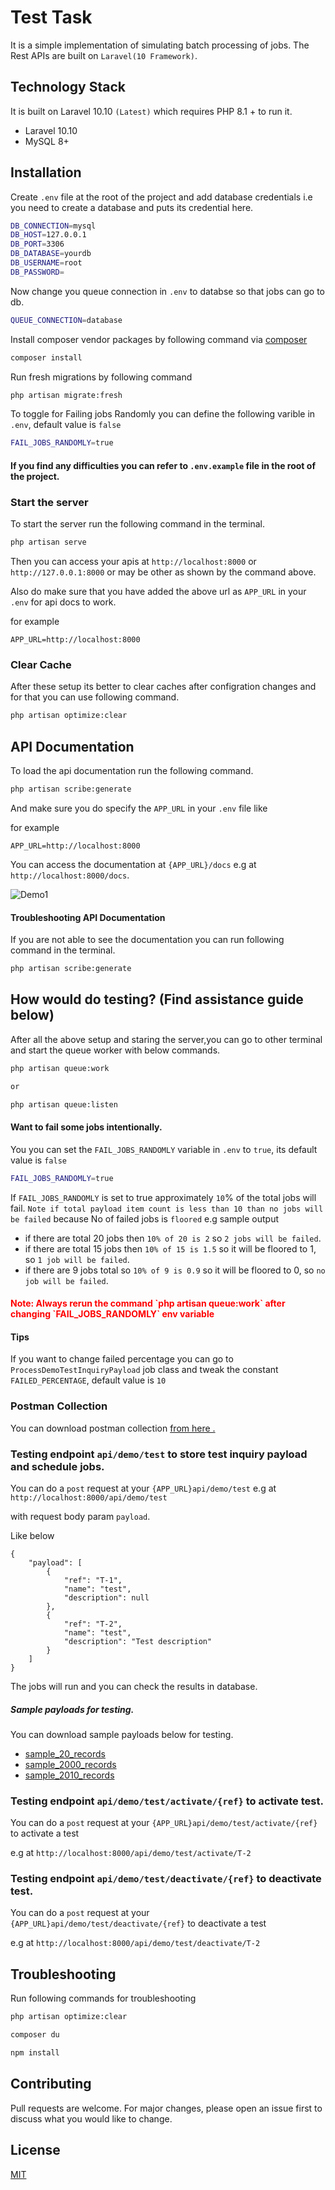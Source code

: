 


# Test Task


It is a simple implementation of simulating batch processing of jobs.
The Rest APIs are built on `Laravel(10 Framework)`.

## Technology Stack
It is built on Laravel 10.10 `(Latest)` which requires PHP 8.1 + to run it.
* Laravel 10.10
* MySQL 8+




## Installation

Create `.env` file at the root of the project and add database credentials i.e you need to create a database and puts its credential here.

```bash
DB_CONNECTION=mysql
DB_HOST=127.0.0.1
DB_PORT=3306
DB_DATABASE=yourdb
DB_USERNAME=root
DB_PASSWORD=

```
Now change you queue connection in `.env` to databse so that jobs can go to db.

```bash
QUEUE_CONNECTION=database
```


Install composer vendor packages by following command via [composer]

```bash
composer install
```

Run fresh migrations by following command

```bash
php artisan migrate:fresh
```

To toggle for Failing jobs Randomly you can define the following varible in `.env`, default value is `false`

```bash
FAIL_JOBS_RANDOMLY=true
```

#### If you find any difficulties you can refer to `.env.example` file in the root of the project.

### Start the server
To start the server run the following command in the terminal.
```bash
php artisan serve
```

Then you can access your apis at `http://localhost:8000` or `http://127.0.0.1:8000` or may be other as shown by the command above.

Also do make sure that you have added the above url as `APP_URL` in your `.env` for api docs to work.


for example

```
APP_URL=http://localhost:8000
```

### Clear Cache

After these setup its better to clear caches after configration changes and for that you can use following command.


```bash
php artisan optimize:clear
```

## API Documentation

To load the api documentation run the following command.

```bash
php artisan scribe:generate
```
And make sure you do specify the `APP_URL` in your `.env` file like

for example

```
APP_URL=http://localhost:8000
```

You can access the documentation at
`{APP_URL}/docs` e.g at `http://localhost:8000/docs`.



![Demo1](https://raw.githubusercontent.com/MSaddamKamal/wireMedia/main/sample_records/scribe_new.png)


#### Troubleshooting API Documentation

If you are not able to see the documentation you can run following command in the terminal.

```bash
php artisan scribe:generate
```

## How would do testing? (Find assistance guide below)

After all the above setup and staring the server,you can go to other terminal and start the queue worker with below commands.

```bash
php artisan queue:work

or

php artisan queue:listen

```

#### Want to fail some jobs intentionally.

You you can set the `FAIL_JOBS_RANDOMLY` variable in `.env` to `true`, its default value is `false`

```bash
FAIL_JOBS_RANDOMLY=true
```
If `FAIL_JOBS_RANDOMLY` is set to true approximately `10`% of the total jobs will fail.
`Note if total payload item count is less than 10 than no jobs will be failed` because
No of failed jobs is `floored` e.g sample output

* if there are total 20 jobs then `10% of 20 is 2` so `2 jobs will be failed`.
* if there are total 15 jobs then `10% of 15 is 1.5` so it will be floored to 1, so `1 job will be failed`.
* if there are 9 jobs total so `10% of 9 is 0.9` so it will be floored to 0, so `no job will be failed`.

<h4 style="color:red">Note: Always rerun the command `php artisan queue:work` after changing `FAIL_JOBS_RANDOMLY` env variable</h4>

#### Tips
If you want to change failed percentage you can go to `ProcessDemoTestInquiryPayload` job class and tweak the constant `FAILED_PERCENTAGE`, default value is `10`

### Postman Collection
You can download postman collection [from here .](https://raw.githubusercontent.com/MSaddamKamal/wireMedia/main/sample_records/TestTask.postman_collection.json) 

### Testing endpoint `api/demo/test` to store test inquiry payload and schedule jobs.

You can do a `post` request at your `{APP_URL}api/demo/test` e.g at `http://localhost:8000/api/demo/test`

with request body param `payload`.

Like below

```
{
    "payload": [
        {
            "ref": "T-1",
            "name": "test",
            "description": null
        },
        {
            "ref": "T-2",
            "name": "test",
            "description": "Test description"
        }
    ]
}

```

The jobs will run and you can check the results in database.


##### Sample payloads for testing.

You can download sample payloads below for testing.

*  [sample_20_records](https://raw.githubusercontent.com/MSaddamKamal/wireMedia/main/sample_records/sample_20_records.json)
*  [sample_2000_records](https://raw.githubusercontent.com/MSaddamKamal/wireMedia/main/sample_records/sample_2000_records.json)
*  [sample_2010_records](https://raw.githubusercontent.com/MSaddamKamal/wireMedia/main/sample_records/sample_2010_records.json)


### Testing endpoint `api/demo/test/activate/{ref}` to activate test.

You can do a `post` request at your `{APP_URL}api/demo/test/activate/{ref}` to activate a test

e.g at `http://localhost:8000/api/demo/test/activate/T-2`


### Testing endpoint `api/demo/test/deactivate/{ref}` to deactivate test.

You can do a `post` request at your `{APP_URL}api/demo/test/deactivate/{ref}` to deactivate a test

e.g at `http://localhost:8000/api/demo/test/deactivate/T-2`






[composer]:https://getcomposer.org/



## Troubleshooting

Run following commands for troubleshooting

```bash
php artisan optimize:clear
```

```bash
composer du
```

```bash
npm install
```

## Contributing
Pull requests are welcome. For major changes, please open an issue first to discuss what you would like to change.



## License
[MIT](https://choosealicense.com/licenses/mit/)

